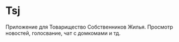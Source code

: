 # Tsj
Приложение для Товарищество Собственников Жилья.
Просмотр новостей, голосвание, чат с домкомами и тд.
